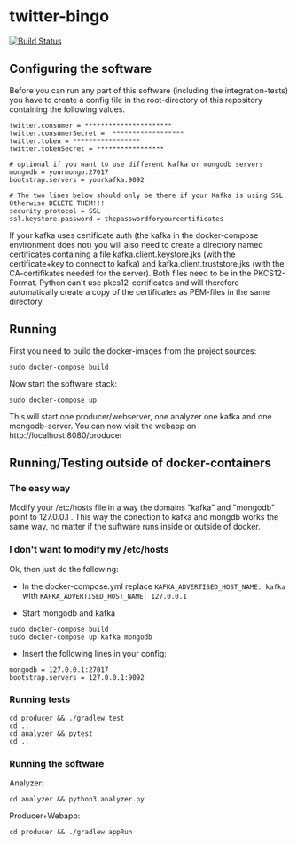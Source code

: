 # twitter-bingo

[![Build Status](https://travis-ci.com/ringvorlesung2019mgm/twitter-bingo.svg?branch=master)](https://travis-ci.com/ringvorlesung2019mgm/twitter-bingo)

## Configuring the software
Before you can run any part of this software (including the integration-tests) you have to create a config file in the root-directory of this repository containing the following values. 
```
twitter.consumer = **********************
twitter.consumerSecret =  ******************
twitter.token = *****************
twitter.tokenSecret = *****************

# optional if you want to use different kafka or mongodb servers
mongodb = yourmongo:27017
bootstrap.servers = yourkafka:9092

# The two lines below should only be there if your Kafka is using SSL. Otherwise DELETE THEM!!!
security.protocol = SSL
ssl.keystore.password = thepasswordforyourcertificates
```

If your kafka uses certificate auth (the kafka in the docker-compose environment does not) you will also need to create a directory named certificates containing a file kafka.client.keystore.jks (with the certificate+key to connect to kafka) and kafka.client.truststore.jks (with the CA-certifikates needed for the server). Both files need to be in the PKCS12-Format. Python can't use pkcs12-certificates and will therefore automatically create a copy of the certificates as PEM-files in the same directory.

## Running
First you need to build the docker-images from the project sources:
```
sudo docker-compose build
```
Now start the software stack:
```
sudo docker-compose up
```
This will start one producer/webserver, one analyzer one kafka and one mongodb-server. You can now visit the webapp on http://localhost:8080/producer


## Running/Testing outside of docker-containers

### The easy way
Modify your /etc/hosts file in a way the domains "kafka" and "mongodb" point to 127.0.0.1 . This way the conection to kafka and mongdb works the same way, no matter if the suftware runs inside or outside of docker.

### I don't want to modify my /etc/hosts 
Ok, then just do the following:  

- In the docker-compose.yml replace ```KAFKA_ADVERTISED_HOST_NAME: kafka``` with ```KAFKA_ADVERTISED_HOST_NAME: 127.0.0.1```

- Start mongodb and kafka

```
sudo docker-compose build
sudo docker-compose up kafka mongodb
```
- Insert the following lines in your config:
```
mongodb = 127.0.0.1:27017
bootstrap.servers = 127.0.0.1:9092
```

### Running tests

```
cd producer && ./gradlew test
cd ..
cd analyzer && pytest
cd ..
```

### Running the software
Analyzer:
```
cd analyzer && python3 analyzer.py
```

Producer+Webapp:
```
cd producer && ./gradlew appRun
```